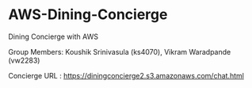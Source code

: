 # AWS-Dining-Concierge
Dining Concierge with AWS


Group Members: Koushik Srinivasula (ks4070), Vikram Waradpande (vw2283)

Concierge URL : https://diningconcierge2.s3.amazonaws.com/chat.html
